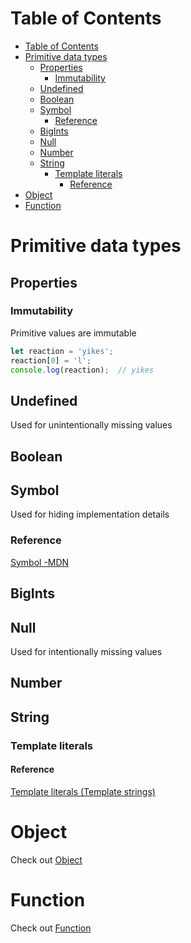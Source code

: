 # Table of Contents
- [Table of Contents](#table-of-contents)
- [Primitive data types](#primitive-data-types)
  - [Properties](#properties)
    - [Immutability](#immutability)
  - [Undefined](#undefined)
  - [Boolean](#boolean)
  - [Symbol](#symbol)
    - [Reference](#reference)
  - [BigInts](#bigints)
  - [Null](#null)
  - [Number](#number)
  - [String](#string)
    - [Template literals](#template-literals)
      - [Reference](#reference-1)
- [Object](#object)
- [Function](#function)
# Primitive data types
## Properties
### Immutability
Primitive values are immutable
```javascript
let reaction = 'yikes';
reaction[0] = 'l';
console.log(reaction);  // yikes
```
## Undefined
Used for unintentionally missing values
## Boolean

## Symbol
Used for hiding implementation details
### Reference
[Symbol -MDN](https://developer.mozilla.org/en-US/docs/Web/JavaScript/Reference/Global_Objects/Symbol)
## BigInts
## Null
Used for intentionally missing values
## Number
## String
### Template literals
#### Reference
[Template literals (Template strings)](https://developer.mozilla.org/en-US/docs/Web/JavaScript/Reference/Template_literals)
# Object
Check out [Object](./object.md)
# Function
Check out [Function](./function.md)


